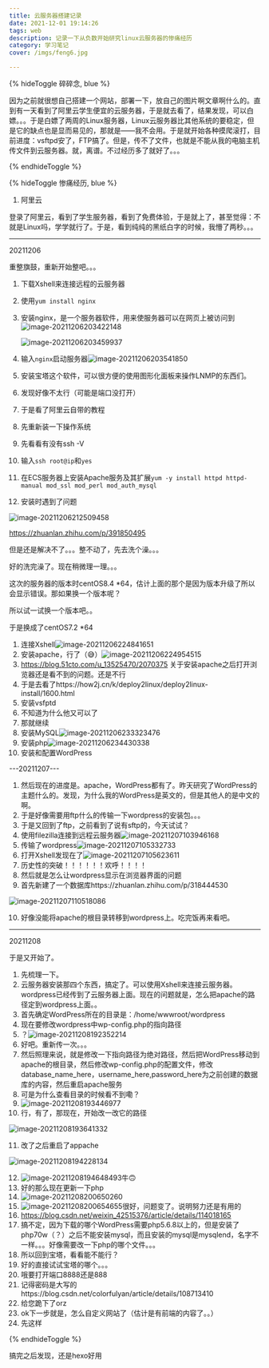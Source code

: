 ```yaml
---
title: 云服务器搭建记录
date: 2021-12-01 19:14:26
tags: web
description: 记录一下从负数开始研究linux云服务器的惨痛经历
category: 学习笔记
cover: /imgs/feng6.jpg

---
```


{% hideToggle 碎碎念, blue %}

因为之前就很想自己搭建一个网站，部署一下，放自己的图片啊文章啊什么的。直到有一天看到了阿里云学生便宜的云服务器，于是就去看了，结果发现，可以白嫖。。。于是白嫖了两周的Linux服务器，Linux云服务器比其他系统的要稳定，但是它的缺点也是显而易见的，那就是——我不会用。于是就开始各种摸爬滚打，目前进度：vsftpd安了，FTP搞了。但是，传不了文件，也就是不能从我的电脑主机传文件到云服务器。就，离谱。不过经历多了就好了。。。

{% endhideToggle %}

{% hideToggle 惨痛经历, blue %}

1. 阿里云

登录了阿里云，看到了学生服务器，看到了免费体验，于是就上了，甚至觉得：不就是Linux吗，学学就行了。于是，看到纯纯的黑纸白字的时候，我懵了两秒。。。

---

20211206

重整旗鼓，重新开始整吧。。。

1. 下载Xshell来连接远程的云服务器

2. 使用`yum install nginx`

3. 安装nginx，是一个服务器软件，用来使服务器可以在网页上被访问到![image-20211206203422148](image-20211206203422148.png)

   ![image-20211206203459937](image-20211206203459937.png)

4. 输入`nginx`启动服务器![image-20211206203541850](image-20211206203541850.png)

5. 安装宝塔这个软件，可以很方便的使用图形化面板来操作LNMP的东西们。

6. 发现好像不太行（可能是端口没打开）

7. 于是看了阿里云自带的教程

8. 先重新装一下操作系统

9. 先看看有没有ssh -V

10. 输入`ssh root@ip`和`yes`

11. 在ECS服务器上安装Apache服务及其扩展`yum -y install httpd httpd-manual mod_ssl mod_perl mod_auth_mysql`

12. 安装时遇到了问题

![image-20211206212509458](image-20211206212509458.png)

https://zhuanlan.zhihu.com/p/391850495

但是还是解决不了。。。整不动了，先去洗个澡。。。

好的洗完澡了。现在稍微理一理。。。

这次的服务器的版本时centOS8.4 *64，估计上面的那个是因为版本升级了所以会显示错误。那如果换一个版本呢？

所以试一试换一个版本吧。。

于是换成了centOS7.2 *64

1. 连接Xshell![image-20211206224841651](image-20211206224841651.png)
2. 安装apache，行了（😅）![image-20211206224954515](image-20211206224954515.png)
3. https://blog.51cto.com/u_13525470/2070375 关于安装apache之后打开浏览器还是看不到的问题。还是不行
4. 于是去看了https://how2j.cn/k/deploy2linux/deploy2linux-install/1600.html
5. 安装vsfptd
6. 不知道为什么他又可以了
7. 那就继续
8. 安装MySQL![image-20211206233323476](image-20211206233323476.png)
9. 安装php![image-20211206234430338](image-20211206234430338.png)
10. 安装和配置WordPress

---20211207---

1. 然后现在的进度是。apache，WordPress都有了。昨天研究了WordPress的主题什么的。发现，为什么我的WordPress是英文的，但是其他人的是中文的啊。
2. 于是好像需要用ftp什么的传输一下wordpress的安装包。。。
3. 于是又回到了ftp，之前看到了说有sftp的，今天试试？
4. 使用filezilla连接到远程云服务器![image-20211207103946168](image-20211207103946168.png)
5. 传输了wordpress![image-20211207105332733](image-20211207105332733.png)
6. 打开Xshell发现在了![image-20211207105623611](image-20211207105623611.png)
7. 历史性的突破！！！！！！欢呼！！！！
8. 然后就是怎么让wordpress显示在浏览器界面的问题
9. 首先新建了一个数据库https://zhuanlan.zhihu.com/p/318444530

![image-20211207110518086](image-20211207110518086.png)

10. 好像没能将apache的根目录转移到wordpress上。吃完饭再来看吧。

---

20211208

于是又开始了。

1. 先梳理一下。
2. 云服务器安装那四个东西，搞定了。可以使用Xshell来连接云服务器。wordpress已经传到了云服务器上面。现在的问题就是，怎么把apache的路径定到wordpress上面。。
3. 首先确定WordPress所在的目录是：/home/wwwroot/wordpress
4. 现在要修改wordpress中wp-config.php的指向路径
5. ？![image-20211208192352214](image-20211208192352214.png)
6. 好吧。重新传一次。。。
7. 然后照理来说，就是修改一下指向路径为绝对路径，然后把WordPress移动到apache的根目录，然后修改wp-config.php的配置文件，修改database_name_here，username_here,password_here为之前创建的数据库的内容，然后重启apache服务
8. 可是为什么查看目录的时候看不到嘞？
9. ![image-20211208193446977](image-20211208193446977.png)
10. 行，有了，那现在，开始改一改它的路径

![image-20211208193641332](image-20211208193641332.png)

11. 改了之后重启了appache

![image-20211208194228134](image-20211208194228134.png)

12. ![image-20211208194648493](image-20211208194648493.png)牛🙃
13. 好的那么现在更新一下php
14. ![image-20211208200650260](image-20211208200650260.png)
15. ![image-20211208200654655](image-20211208200654655.png)很好，问题变了。说明努力还是有用的
16. https://blog.csdn.net/weixin_42515376/article/details/114018165
17. 搞不定，因为下载的哪个WordPress需要php5.6.8以上的，但是安装了php70w（？）之后不能安装mysql，而且安装的mysql是mysqlend，名字不一样。。。好像需要改一下php的哪个文件。。。
18. 所以回到宝塔，看看能不能行？
19. 好的直接试试宝塔的哪个。。。
20. 哦要打开端口8888还是888
21. 记得密码是大写的https://blog.csdn.net/colorfulyan/article/details/108713410
22. 给您跪下了orz
23. ok下一步就是，怎么自定义网站了（估计是有前端的内容了。。）
24. 先这样

{% endhideToggle %}

搞完之后发现，还是hexo好用